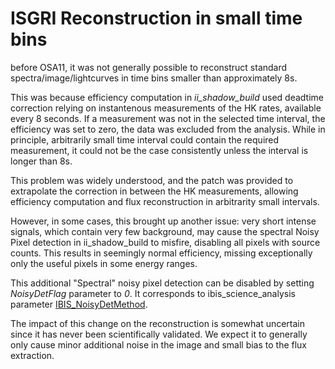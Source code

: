 # ISGRI Reconstruction in small time bins

before OSA11, it was not generally possible to reconstruct standard spectra/image/lightcurves 
in time bins smaller than approximately 8s.

This was because efficiency computation in *ii_shadow_build* used deadtime correction 
relying on instantenous measurements of the HK rates, available every 8 seconds. 
If a measurement was not in the selected time interval, 
the efficiency was set to zero, the data was excluded from the analysis.
While in principle, arbitrarily small time interval could contain the required 
measurement, it could not be the case consistently unless the interval is longer than 8s.

This problem was widely understood, and the patch was provided to extrapolate the correction
in between the HK measurements, allowing efficiency computation and flux reconstruction
in arbitrarity small intervals.

However, in some cases, this brought up another issue: very short intense signals, which
contain very few background, may cause the spectral Noisy Pixel detection in
ii_shadow_build to misfire, disabling all pixels with source counts. This results
in seemingly normal efficiency, missing exceptionally only the useful pixels in some
energy ranges.

This additional "Spectral" noisy pixel detection can be disabled by setting *NoisyDetFlag*
parameter to *0*.
It corresponds to ibis_science_analysis parameter [IBIS_NoisyDetMethod](https://www.isdc.unige.ch/integral/download/osa/doc/11.0/osa_um_ibis/node148.html).

The impact of this change on the reconstruction is somewhat uncertain since it has never been scientifically validated. We expect it to generally only cause minor additional noise in the image and small bias to the flux extraction.



